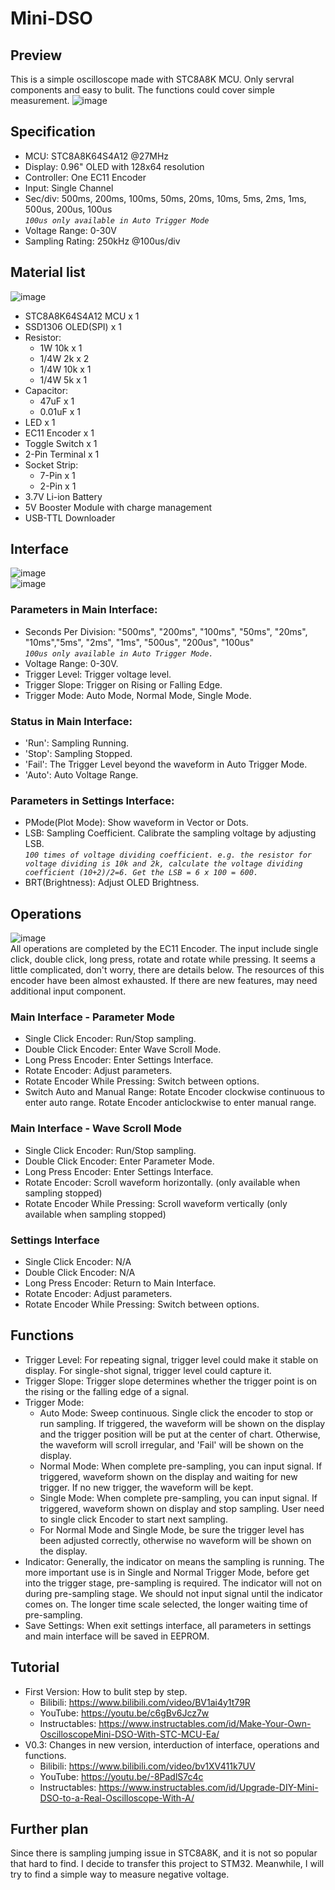 # Mini-DSO  
## Preview  
This is a simple oscilloscope made with STC8A8K MCU. Only servral components and easy to bulit. The functions could cover simple measurement. 
![image](Ver.0.3/img/IMG_6298.jpg)  
## Specification  
* MCU: STC8A8K64S4A12 @27MHz  
* Display: 0.96" OLED with 128x64 resolution  
* Controller: One EC11 Encoder  
* Input: Single Channel  
* Sec/div: 500ms, 200ms, 100ms, 50ms, 20ms, 10ms, 5ms, 2ms, 1ms, 500us, 200us, 100us  
*`100us only available in Auto Trigger Mode`*  
* Voltage Range: 0-30V  
* Sampling Rating: 250kHz @100us/div  
## Material list  
![image](pic/IMG_6243.jpg)  
* STC8A8K64S4A12 MCU x 1  
* SSD1306 OLED(SPI) x 1  
* Resistor:  
  * 1W 10k x 1  
  * 1/4W 2k x 2  
  * 1/4W 10k x 1
  * 1/4W 5k x 1  
* Capacitor:  
  * 47uF x 1  
  * 0.01uF x 1  
* LED x 1
* EC11 Encoder x 1  
* Toggle Switch x 1  
* 2-Pin Terminal x 1  
* Socket Strip:  
  * 7-Pin x 1  
  * 2-Pin x 1  
* 3.7V Li-ion Battery  
* 5V Booster Module with charge management
* USB-TTL Downloader  
## Interface  
![image](Ver.0.3/img/Main_Interface.jpg)  
![image](Ver.0.3/img/Settings_Interface.JPG)  
### Parameters in Main Interface:  
* Seconds Per Division: "500ms", "200ms", "100ms", "50ms", "20ms", "10ms","5ms", "2ms", "1ms", "500us", "200us", "100us"  
  *`100us only available in Auto Trigger Mode.`*
* Voltage Range: 0-30V.  
* Trigger Level: Trigger voltage level.  
* Trigger Slope: Trigger on Rising or Falling Edge.  
* Trigger Mode: Auto Mode, Normal Mode, Single Mode.  
### Status in Main Interface:
* 'Run': Sampling Running.  
* 'Stop': Sampling Stopped.  
* 'Fail': The Trigger Level beyond the waveform in Auto Trigger Mode.  
* 'Auto': Auto Voltage Range.  
### Parameters in Settings Interface:  
* PMode(Plot Mode): Show waveform in Vector or Dots.  
* LSB: Sampling Coefficient. Calibrate the sampling voltage by adjusting LSB.  
*`100 times of voltage dividing coefficient. e.g. the resistor for voltage dividing is 10k and 2k, calculate the voltage dividing coefficient (10+2)/2=6. Get the LSB = 6 x 100 = 600.`*  
* BRT(Brightness): Adjust OLED Brightness.  
## Operations  
![image](Ver.0.3/img/operation.jpg)  
All operations are completed by the EC11 Encoder. The input include single click, double click, long press, rotate and rotate while pressing. It seems a little complicated, don't worry, there are details below. The resources of this encoder have been almost exhausted. If there are new features, may need additional input component.  
### Main Interface - Parameter Mode  
* Single Click Encoder: Run/Stop sampling.  
* Double Click Encoder: Enter Wave Scroll Mode.  
* Long Press Encoder: Enter Settings Interface.  
* Rotate Encoder: Adjust parameters.  
* Rotate Encoder While Pressing: Switch between options.  
* Switch Auto and Manual Range: Rotate Encoder clockwise continuous to enter auto range. Rotate Encoder anticlockwise to enter manual range.  
### Main Interface - Wave Scroll Mode  
* Single Click Encoder: Run/Stop sampling.  
* Double Click Encoder: Enter Parameter Mode.  
* Long Press Encoder: Enter Settings Interface.  
* Rotate Encoder: Scroll waveform horizontally. (only available when sampling stopped)  
* Rotate Encoder While Pressing: Scroll waveform vertically (only available when sampling stopped)  
### Settings Interface  
* Single Click Encoder: N/A  
* Double Click Encoder: N/A  
* Long Press Encoder: Return to Main Interface.  
* Rotate Encoder: Adjust parameters.  
* Rotate Encoder While Pressing: Switch between options.  
## Functions
* Trigger Level: For repeating signal, trigger level could make it stable on display. For single-shot signal, trigger level could capture it.  
* Trigger Slope: Trigger slope determines whether the trigger point is on the rising or the falling edge of a signal.  
* Trigger Mode:
  * Auto Mode: Sweep continuous. Single click the encoder to stop or run sampling. If triggered, the waveform will be shown on the display and the trigger position will be put at the center of chart. Otherwise, the waveform will scroll irregular, and 'Fail' will be shown on the display.
  * Normal Mode: When complete pre-sampling, you can input signal. If triggered, waveform shown on the display and waiting for new trigger. If no new trigger, the waveform will be kept.
  * Single Mode: When complete pre-sampling, you can input signal. If triggered, waveform shown on display and stop sampling. User need to single click Encoder to start next sampling.  
  * For Normal Mode and Single Mode, be sure the trigger level has been adjusted correctly, otherwise no waveform will be shown on the display.  
* Indicator: Generally, the indicator on means the sampling is running. The more important use is in Single and Normal Trigger Mode, before get into the trigger stage, pre-sampling is required. The indicator will not on during pre-sampling stage. We should not input signal until the indicator comes on. The longer time scale selected, the longer waiting time of pre-sampling.  
* Save Settings: When exit settings interface, all parameters in settings and main interface will be saved in EEPROM.  
## Tutorial  
* First Version: How to bulit step by step.
  * Bilibili: https://www.bilibili.com/video/BV1ai4y1t79R  
  * YouTube: https://youtu.be/c6gBv6Jcz7w  
  * Instructables: https://www.instructables.com/id/Make-Your-Own-OscilloscopeMini-DSO-With-STC-MCU-Ea/  
* V0.3: Changes in new version, interduction of interface, operations and functions.
  * Bilibili: https://www.bilibili.com/video/bv1XV411k7UV  
  * YouTube: https://youtu.be/-8PadlS7c4c  
  * Instructables: https://www.instructables.com/id/Upgrade-DIY-Mini-DSO-to-a-Real-Oscilloscope-With-A/  
## Further plan  
Since there is sampling jumping issue in STC8A8K, and it is not so popular that hard to find. I decide to transfer this project to STM32. Meanwhile, I will try to find a simple way to measure negative voltage.
